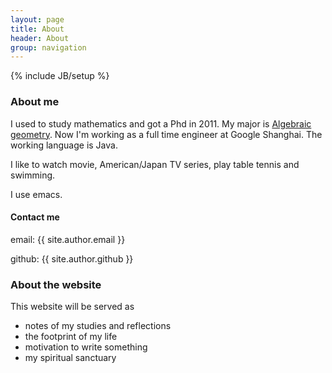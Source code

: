 ```yaml
---
layout: page
title: About
header: About
group: navigation
---
```

{% include JB/setup %}

### About me

I used to study mathematics and got a Phd in 2011. My major is [Algebraic geometry](http://en.wikipedia.org/wiki/Algebraic_geometry).
Now I'm working as a full time engineer at Google Shanghai. The working language is Java.

I like to watch movie, American/Japan TV series, play table tennis and swimming.

I use emacs.

#### Contact me

email: {{ site.author.email }}

github: {{ site.author.github }}

### About the website
This website will be served as
* notes of my studies and reflections
* the footprint of my life
* motivation to write something
* my spiritual sanctuary

